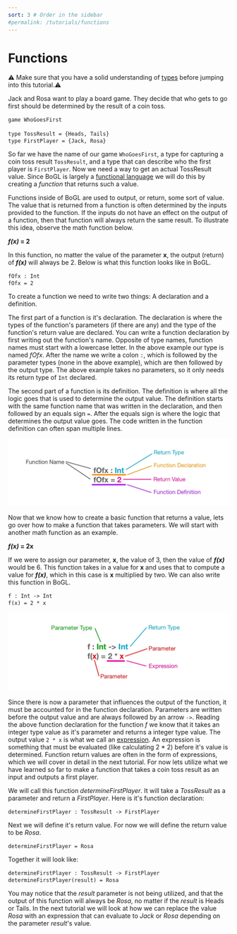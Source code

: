 ```yaml
---
sort: 3 # Order in the sidebar
#permalink: /tutorials/functions
---
```

 
# Functions

:warning: Make sure that you have a solid understanding of [types](./types) before jumping into this tutorial.:warning:

Jack and Rosa want to play a board game. They decide that who gets to go first should be determined by the result of a coin toss.

```
game WhoGoesFirst

type TossResult = {Heads, Tails}
type FirstPlayer = {Jack, Rosa}
```

So far we have the name of our game `WhoGoesFirst`, a type for capturing a coin toss result `TossResult`, and a type that can describe who the first player is `FirstPlayer`. Now we need a way to get an actual TossResult value. Since BoGL is largely a [functional language](https://en.wikipedia.org/wiki/Functional_programming) we will do this by creating a _function_ that returns such a value. 

Functions inside of BoGL are used to output, or return, some sort of value. The value that is returned from a function is often determined by the inputs provided to the function. 
If the inputs do not have an effect on the output of a function, then that function will always return the same result. To illustrate this idea, observe the math function below.

**_f(x)_ = 2**

In this function, no matter the value of the parameter **x**, the output (return) of **_f(x)_** will always be 2. Below is what this function looks like in BoGL.
```
fOfx : Int
fOfx = 2
```
To create a function we need to write two things: A declaration and a definition.

The first part of a function is it's declaration. The declaration is where the types of the function's parameters (if there are any) and the type of the function's return value are declared. You can write a function declaration by first writing out the function's name. Opposite of type names, function names must start with a lowercase letter. In the above example our type is named _fOfx_. After the name we write a colon `:`, which is followed by the parameter types (none in the above example), which are then followed by the output type. The above example takes no parameters, so it only needs its return type of `Int` declared.

The second part of a function is its definition. The definition is where all the logic goes that is used to determine the output value. The definition starts with the same function name that was written in the declaration, and then followed by an equals sign `=`. After the equals sign is where the logic that determines the output value goes. The code written in the function definition can often span multiple lines.

![Anatomy of a parameterless function](../imgs/functions-no-parameter-function-anatomy.jpg)

Now that we know how to create a basic function that returns a value, lets go over how to make a function that takes parameters. We will start with another math function as an example.

**_f(x)_ = 2x**

If we were to assign our parameter, **x**, the value of 3, then the value of **_f(x)_** would be 6. This function takes in a value for **x** and uses that to compute a value for **_f(x)_**, which in this case is **x** multiplied by two. We can also write this function in BoGL.
```
f : Int -> Int
f(x) = 2 * x
```

![function with parameter anatomy](../imgs/functions-function-with-parameter-anatomy.jpg)

Since there is now a parameter that influences the output of the function, it must be accounted for in the function declaration. Parameters are written before the output value and are always followed by an arrow `->`. Reading the above function declaration for the function _f_ we know that it takes an integer type value as it's parameter and returns a integer type value.
The output value `2 * x` is what we call an [expression](https://en.wikipedia.org/wiki/Expression_%28computer_science%29). An expression is something that must be evaluated (like calculating 2 * 2) before it's value is determined. Function return values are often in the form of expressions, which we will cover in detail in the next tutorial. For now lets utilize what we have learned so far to make a function that takes a coin toss result as an input and outputs a first player.

We will call this function _determineFirstPlayer_. It will take a _TossResult_ as a parameter and return a _FirstPlayer_. Here is it's function declaration:
```
determineFirstPlayer : TossResult -> FirstPlayer
```

Next we will define it's return value. For now we will define the return value to be _Rosa_.
```
determineFirstPlayer = Rosa
```

Together it will look like:
```
determineFirstPlayer : TossResult -> FirstPlayer
determineFirstPlayer(result) = Rosa
```

You may notice that the _result_ parameter is not being utilized, and that the output of this function will always be _Rosa_, no matter if the _result_ is Heads or Tails. In the next tutorial we will look at how we can replace the value _Rosa_ with an expression that can evaluate to _Jack_ or _Rosa_ depending on the parameter _result_'s value. 
